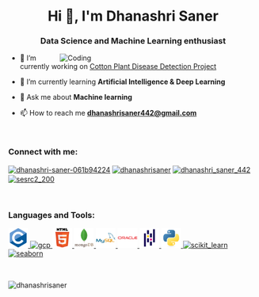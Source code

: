 <h1 align="center">Hi 👋, I'm Dhanashri Saner</h1>
<h3 align="center">Data Science and Machine Learning enthusiast</h3>


<img align="right" alt="Coding" width = 400 src="https://miro.medium.com/max/1400/1*qdAW1TjCN57h1lbuuzvchg.gif">


- 🔭 I’m currently working on [Cotton Plant Disease Detection Project](https://github.com/DhanashriSaner/Cotton_Plant_Disease_Detection)

- 🌱 I’m currently learning **Artificial Intelligence & Deep Learning**

- 💬 Ask me about **Machine learning**

- 📫 How to reach me **dhanashrisaner442@gmail.com**
<br>

<h3 align="left">Connect with me:</h3>
<p align="left">
<a href="https://linkedin.com/in/dhanashri-saner-061b94224" target="blank"><img align="center" src="https://raw.githubusercontent.com/rahuldkjain/github-profile-readme-generator/master/src/images/icons/Social/linked-in-alt.svg" alt="dhanashri-saner-061b94224" height="30" width="40" /></a>
<a href="https://kaggle.com/dhanashrisaner" target="blank"><img align="center" src="https://raw.githubusercontent.com/rahuldkjain/github-profile-readme-generator/master/src/images/icons/Social/kaggle.svg" alt="dhanashrisaner" height="30" width="40" /></a>
<a href="https://instagram.com/dhanashri_saner_442" target="blank"><img align="center" src="https://raw.githubusercontent.com/rahuldkjain/github-profile-readme-generator/master/src/images/icons/Social/instagram.svg" alt="dhanashri_saner_442" height="30" width="40" /></a>
<a href="https://www.codechef.com/users/sesrc2_200" target="blank"><img align="center" src="https://cdn.jsdelivr.net/npm/simple-icons@3.1.0/icons/codechef.svg" alt="sesrc2_200" height="30" width="40" /></a>
</p>
<br>

<h3 align="left">Languages and Tools:</h3>
<p align="left"> <a href="https://www.cprogramming.com/" target="_blank" rel="noreferrer"> <img src="https://raw.githubusercontent.com/devicons/devicon/master/icons/c/c-original.svg" alt="c" width="40" height="40"/> </a>  <a href="https://cloud.google.com" target="_blank" rel="noreferrer"> <img src="https://www.vectorlogo.zone/logos/google_cloud/google_cloud-icon.svg" alt="gcp" width="40" height="40"/> </a> <a href="https://www.w3.org/html/" target="_blank" rel="noreferrer"> <img src="https://raw.githubusercontent.com/devicons/devicon/master/icons/html5/html5-original-wordmark.svg" alt="html5" width="40" height="40"/> </a> <a href="https://www.mongodb.com/" target="_blank" rel="noreferrer"> <img src="https://raw.githubusercontent.com/devicons/devicon/master/icons/mongodb/mongodb-original-wordmark.svg" alt="mongodb" width="40" height="40"/> </a> <a href="https://www.mysql.com/" target="_blank" rel="noreferrer"> <img src="https://raw.githubusercontent.com/devicons/devicon/master/icons/mysql/mysql-original-wordmark.svg" alt="mysql" width="40" height="40"/> </a> <a href="https://www.oracle.com/" target="_blank" rel="noreferrer"> <img src="https://raw.githubusercontent.com/devicons/devicon/master/icons/oracle/oracle-original.svg" alt="oracle" width="40" height="40"/> </a> <a href="https://pandas.pydata.org/" target="_blank" rel="noreferrer"> <img src="https://raw.githubusercontent.com/devicons/devicon/2ae2a900d2f041da66e950e4d48052658d850630/icons/pandas/pandas-original.svg" alt="pandas" width="40" height="40"/> </a> <a href="https://www.python.org" target="_blank" rel="noreferrer"> <img src="https://raw.githubusercontent.com/devicons/devicon/master/icons/python/python-original.svg" alt="python" width="40" height="40"/> </a> <a href="https://scikit-learn.org/" target="_blank" rel="noreferrer"> <img src="https://upload.wikimedia.org/wikipedia/commons/0/05/Scikit_learn_logo_small.svg" alt="scikit_learn" width="40" height="40"/> </a> <a href="https://seaborn.pydata.org/" target="_blank" rel="noreferrer"> <img src="https://seaborn.pydata.org/_images/logo-mark-lightbg.svg" alt="seaborn" width="40" height="40"/> </a>  </p><br>

<p><img align="center" src="https://github-readme-stats.vercel.app/api/top-langs?username=dhanashrisaner&show_icons=true&locale=en&layout=compact" alt="dhanashrisaner" /></p>

